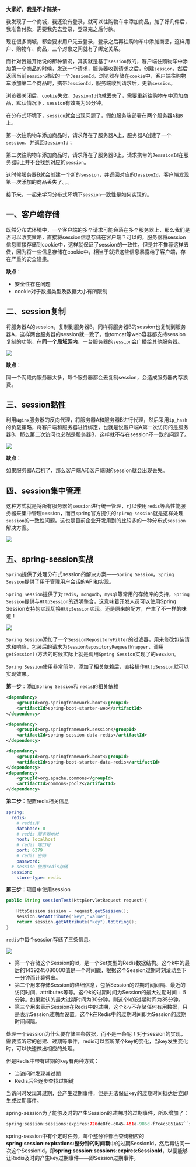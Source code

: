 **大家好，我是不才陈某~**

我发现了一个商城，我还没有登录，就可以往购物车中添加商品，加了好几件后，我准备付款，需要我先去登录，登录完之后付款。

现在很多商城，都会要求用户先去登录，登录之后再往购物车中添加商品，这样用户、购物车、商品，三个对象之间就有了绑定关系。

而针对我最开始说的那种情况，其实就是基于`session`做的，客户端往购物车中添加第一个商品的时候，发送一个请求，服务器收到请求之后，创建`session`，然后返回当前`session`对应的一个`JessionId`，浏览器存储在`cookie`中，客户端往购物车添加第二个商品时，携带`JessionId`，服务端收到请求后，更新`session`。

浏览器关闭后，`cookie`失效，`JessionId`也就丢失了，需要重新往购物车中添加商品，默认情况下，`session`有效期为`30`分钟。

在分布式环境下，`session`就会出现问题了，假如服务端部署在两个服务器`A`和`B`上。

第一次往购物车添加商品时，请求落在了服务器A上，服务器A创建了一个`session`，并返回`JessionId`；

第二次往购物车添加商品时，请求落在了服务器B上，请求携带的`JesssionId`在服务器B上并不会找到对应的`session`。

这时候服务器B就会创建一个新的`session`，并返回对应的`JessionId`，客户端发现第一次添加的商品丢失了。。。

接下来，一起来学习分布式环境下`session`一致性是如何实现的。

## 一、客户端存储

既然分布式环境中，一个客户端的多个请求可能会落在多个服务器上，那么我们是否可以改变策略，直接将session信息存储在客户端？可以的，服务器将session信息直接存储到cookie中，这样就保证了session的一致性，但是并不推荐这样去做，因为将一些信息存储在cookie中，相当于就把这些信息暴露给了客户端，存在严重的安全隐患。

**缺点**：

- 安全性存在问题
- cookie对于数据类型及数据大小有所限制

## 二、session复制

将服务器A的session，复制到服务器B，同样将服务器B的session也复制到服务器A，这样两台服务器的session就一致了。像tomcat等web容器都支持session复制的功能，在**同一个局域网内**，一台服务器的`session`会广播给其他服务器。

![](https://www.java-family.cn/BlogImage/分布式session/1.png)

**缺点**：

同一个网段内服务器太多，每个服务器都会去复制session，会造成服务器内存浪费。

## 三、session黏性

利用`Nginx`服务器的反向代理，将服务器A和服务器B进行代理，然后采用`ip_hash`的负载策略，将客户端和服务器进行绑定，也就是说客户端A第一次访问的是服务器B，那么第二次访问也必然是服务器B，这样就不存在session不一致的问题了。

![](https://www.java-family.cn/BlogImage/分布式session/2.png)

**缺点**：

如果服务器A宕机了，那么客户端A和客户端B的session就会出现丢失。

## 四、session集中管理

这种方式就是将所有服务器的`session`进行统一管理，可以使用`redis`等高性能服务器来集中管理session，而且spring官方提供的`spirng-session`就是这样处理`session`的一致性问题。这也是目前企业开发用到的比较多的一种分布式`session`解决方案。

![](https://www.java-family.cn/BlogImage/分布式session/3.png)

## 五、spring-session实战

`Spring`提供了处理分布式session的解决方案——`Spring Session`。`Spring Session`提供了用于管理用户会话的API和实现。

`Spring Session`提供了对`redis`，`mongodb`，`mysql`等常用的存储库的支持，`Spring Session`提供与`HttpSession`的透明整合，这意味着开发人员可以使用Spring Session支持的实现切换`HttpSession`实现。还是原来的配方，产生了不一样的味道！

![](https://www.java-family.cn/BlogImage/分布式session/4.png)

`Spring Session`添加了一个`SessionRepositoryFilter`的过滤器，用来修改包装请求和响应，包装后的请求为`SessionRepositoryRequestWrapper`，调用`getSession()`方法的时候实际上就是调用`Spring Session`实现了的session。

`Spring Session`使用非常简单，添加了相关依赖后，直接操作`HttpSession`就可以实现效果。

**第一步**：添加`Spring Session`和 `redis`的相关依赖

```xml
<dependency>
    <groupId>org.springframework.boot</groupId>
    <artifactId>spring-boot-starter-web</artifactId>
</dependency>

<dependency>
    <groupId>org.springframework.session</groupId>
    <artifactId>spring-session-data-redis</artifactId>
</dependency>

<dependency>
    <groupId>org.springframework.boot</groupId>
    <artifactId>spring-boot-starter-data-redis</artifactId>
</dependency>
<dependency>
    <groupId>org.apache.commons</groupId>
    <artifactId>commons-pool2</artifactId>
</dependency>
```

**第二步**：配置redis相关信息

```yaml
spring:
  redis:
    # redis库
    database: 0
    # redis 服务器地址
    host: localhost
    # redis 端口号
    port: 6379
    # redis 密码
    password:
  # session 使用redis存储  
  session:
    store-type: redis
```

**第三步**：项目中使用session

```java
public String sessionTest(HttpServletRequest request){

    HttpSession session = request.getSession();
    session.setAttribute("key","value");
    return session.getAttribute("key").toString();
}
```

`redis`中每个session存储了三条信息。

![](https://www.java-family.cn/BlogImage/分布式session/5.png)

- 第一个存储这个Session的id，是一个Set类型的Redis数据结构。这个k中的最后的1439245080000值是一个时间戳，根据这个Session过期时刻滚动至下一分钟而计算得出。
- 第二个用来存储Session的详细信息，包括Session的过期时间间隔、最近的访问时间、attributes等等。这个k的过期时间为Session的最大过期时间 + 5分钟。如果默认的最大过期时间为30分钟，则这个k的过期时间为35分钟。
- 第三个用来表示Session在Redis中的过期，这个k-v不存储任何有用数据，只是表示Session过期而设置。这个k在Redis中的过期时间即为Session的过期时间间隔。

处理一个session为什么要存储三条数据，而不是一条呢！对于session的实现，需要监听它的创建、过期等事件，redis可以监听某个key的变化，当key发生变化时，可以快速做出相应的处理。

但是Redis中带有过期的key有两种方式：

- 当访问时发现其过期
- Redis后台逐步查找过期键

当访问时发现其过期，会产生过期事件，但是无法保证key的过期时间抵达后立即生成过期事件。

spring-session为了能够及时的产生Session的过期时的过期事件，所以增加了：

```java
spring:session:sessions:expires:726de8fc-c045-481a-986d-f7c4c5851a67``spring:session:expirations:1620393360000
```

spring-session中有个定时任务，每个整分钟都会查询相应的**spring:session:expirations:整分钟的时间戳**中的过期SessionId，然后再访问一次这个SessionId，即**spring:session:sessions:expires:SessionId**，以便能够让Redis及时的产生key过期事件——即Session过期事件。